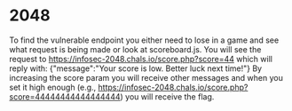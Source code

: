 # 2048

To find the vulnerable endpoint you either need to lose in a game and see what request is being made or look at scoreboard.js.
You will see the request to https://infosec-2048.chals.io/score.php?score=44 which will reply with: {"message":"Your score is low. Better luck next time!"}
By increasing the score param you will receive other messages and when you set it high enough (e.g., https://infosec-2048.chals.io/score.php?score=44444444444444444) you will receive the flag.
